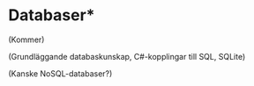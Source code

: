 # Databaser\*

(Kommer)

(Grundläggande databaskunskap, C#-kopplingar till SQL, SQLite)

(Kanske NoSQL-databaser?)
